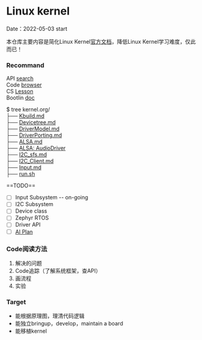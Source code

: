 # Linux kernel
Date：2022-05-03 start

本仓库主要内容是简化Linux Kernel[官方文档](https://www.kernel.org/doc/html/latest/)，降低Linux Kernel学习难度，仅此而已！

### Recommand
API [search](https://www.kernel.org/doc/html/latest/)    
Code [browser](https://elixir.bootlin.com/linux/v5.18-rc5/source)    
CS [Lesson](https://linux-kernel-labs.github.io/refs/heads/master/so2/index.html)     
Bootlin [doc](https://bootlin.com/doc/training/linux-kernel/)  

$ tree kernel.org/     
├── [Kbuild.md](Kbuild.md)   
├── [Devicetree.md](Devicetree.md)   
├── [DriverModel.md ](DriverModel.md)   
├── [DriverPorting.md](DriverPorting.md)   
├── [ALSA.md](ALSA.md)   
├── [ALSA: AudioDriver](AudioDriver.html)     
├── [I2C_sfs.md](I2C_sfs.md)   
├── [I2C_Client.md](I2C_Client.md)   
├── [Input.md](Input.md)     
├── [run.sh](run.md)     





==TODO==  

- [ ] Input Subsystem  -- on-going
- [ ] I2C Subsystem
- [ ] Device class
- [ ] Zephyr RTOS
- [ ] Driver API
- [ ] [AI Plan](ChromebookTextbook.html)

### Code阅读方法
1. 解决的问题
2. Code追踪（了解系统框架，查API）
3. 画流程
4. 实验

### Target
- 能根据原理图，理清代码逻辑
- 能独立bringup，develop，maintain a board
- 能移植kernel

